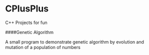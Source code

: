 # CPlusPlus

C++ Projects for fun

####Genetic Algorithm 

A small program to demonstrate genetic algorithm by evolution and mutation of a population of numbers

